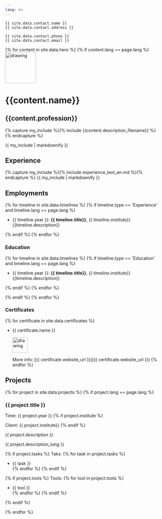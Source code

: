 ```yaml
---
lang: en
---
```


```
{{ site.data.contact.name }}
{{ site.data.contact.address }}

{{ site.data.contact.phone }}
{{ site.data.contact.email }}
```
{% for content in site.data.hero %}
{% if content.lang == page.lang %}
<img src="{{ content.banner_image_source }}" alt="drawing" width="100"/>
# {{content.name}} 
## {{content.profession}}

{% capture my_include %}{% include {{content.description_filename}} %}{% endcapture %}

{{ my_include | markdownify }}


## Experience

{% capture my_include %}{% include experience_text_en.md %}{% endcapture %}
{{ my_include | markdownify }}

## Employments

{% for timeline in site.data.timelines %}
{% if  timeline.type == 'Experience' and timeline.lang == page.lang %}

- {{ timeline.year }}: **{{ timeline.title}}**, *{{ timeline.institute}}*   
  {{timeline.description}}

{% endif %}
{% endfor %}

### Education

{% for timeline in site.data.timelines %}
{% if  timeline.type == 'Education' and timeline.lang == page.lang %}

- {{ timeline.year }}: **{{ timeline.title}}**, *{{ timeline.institute}}*   
  {{timeline.description}}


{% endif %}
{% endfor %}

{% endif %}
{% endfor %}

### Certificates

{% for certificate in site.data.certificates %}
* {{ certificate.name }}

   <img src="{{ certificate.logo }}" alt="drawing" width="50"/>
   
   More info: [{{ certificate.website_url }}]({{ certificate.website_url }})
{% endfor %}



## Projects

{% for project in site.data.projects %}
{% if project.lang == page.lang %}

### {{ project.title }}

Time: {{ project.year }}
{% if project.institute %}

Client: {{ project.institute}}
{% endif %}

*{{ project.description }}*

{{ project.description_long }}

{% if project.tasks %}
Taks:
{% for task in project.tasks %}
  * {{ task }}  
{% endfor %}
{% endif %}

{% if project.tools %}
Tools:
{% for tool in project.tools %}
  * {{ tool }}  
{% endfor %}
{% endif %}

  


{% endif %}

{% endfor %}



